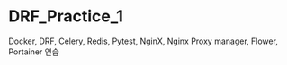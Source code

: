 # DRF_Practice_1

Docker, DRF, Celery, Redis, Pytest, NginX, Nginx Proxy manager, Flower, Portainer 연습

